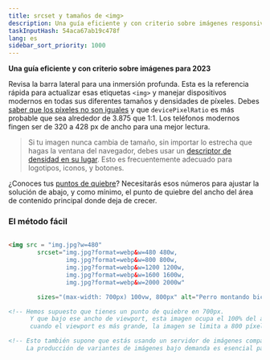 ```yaml
---
title: srcset y tamaños de <img>
description: Una guía eficiente y con criterio sobre imágenes responsivas para 2023
taskInputHash: 54aca67ab19c478f
lang: es
sidebar_sort_priority: 1000
---
```


**Una guía eficiente y con criterio sobre imágenes para 2023**

Revisa la barra lateral para una inmersión profunda. Esta es la referencia rápida para actualizar esas etiquetas `<img>` y manejar dispositivos modernos en todas sus diferentes tamaños y densidades de píxeles. Debes [saber que los píxeles no son iguales](/es/pixels-not-pixels) y que `devicePixelRatio` es más probable que sea alrededor de 3.875 que 1:1. Los teléfonos modernos fingen ser de 320 a 428 px de ancho para una mejor lectura.

> Si tu imagen nunca cambia de tamaño, sin importar lo estrecha que hagas la ventana del navegador, debes usar un [descriptor de densidad en su lugar](/es/density-descriptors). Esto es frecuentemente adecuado para logotipos, iconos, y botones.

¿Conoces tus [puntos de quiebre](/es/breakpoints)? Necesitarás esos números para ajustar la solución de abajo, y como mínimo, el punto de quiebre del ancho del área de contenido principal donde deja de crecer.


### El método fácil

```html

<img src = "img.jpg?w=480" 
        srcset="img.jpg?format=webp&w=480 480w, 
                img.jpg?format=webp&w=800 800w, 
                img.jpg?format=webp&w=1200 1200w, 
                img.jpg?format=webp&w=1600 1600w, 
                img.jpg?format=webp&w=2000 2000w"

        sizes="(max-width: 700px) 100vw, 800px" alt="Perro montando bicicleta" />

<!-- Hemos supuesto que tienes un punto de quiebre en 700px. 
      Y que bajo ese ancho de viewport, esta imagen ocupa el 100% del ancho, mientras que
      cuando el viewport es más grande, la imagen se limita a 800 píxeles CSS -->

<!-- Esto también supone que estás usando un servidor de imágenes compatible con RIAPI como Imageflow. 
     La producción de variantes de imágenes bajo demanda es esencial para la cordura del desarrollador. -->
```

